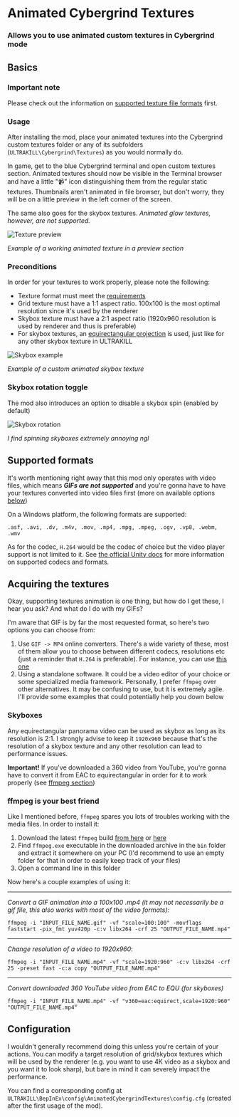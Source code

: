 # Animated Cybergrind Textures

### Allows you to use animated custom textures in Cybergrind mode

## Basics

### Important note

Please check out the information on [supported texture file formats](#supported-formats) first.

### Usage
After installing the mod, place your animated textures into the Cybergrind custom textures folder or any of its subfolders (`ULTRAKILL\Cybergrind\Textures`) as you would normally do.

In game, get to the blue Cybergrind terminal and open custom textures section.
Animated textures should now be visible in the Terminal browser and have a little "📹" icon distinguishing them from the regular static textures. Thumbnails aren't animated in file browser, but don't worry, they will be on a little preview in the left corner of the screen.

The same also goes for the skybox textures. _Animated glow textures, however, are not supported._

![Texture preview](https://github.com/user-attachments/assets/ac3b4c29-7d6b-4b84-b499-998a907ce827)

_Example of a working animated texture in a preview section_

### Preconditions
In order for your textures to work properly, please note the following:

- Texture format must meet the [requirements](#supported-formats)
- Grid texture must have a 1:1 aspect ratio. 100x100 is the most optimal resolution since it's used by the renderer
- Skybox texture must have a 2:1 aspect ratio (1920x960 resolution is used by renderer and thus is preferable)
- For skybox textures, an [equirectangular projection](https://en.wikipedia.org/wiki/Equirectangular_projection) is used, just like for any other skybox texture in ULTRAKILL

![Skybox example](https://github.com/user-attachments/assets/409533d1-9633-40f9-89b4-2d7e17f0db2f)

_Example of a custom animated skybox texture_

### Skybox rotation toggle

The mod also introduces an option to disable a skybox spin (enabled by default)

![Skybox rotation](https://github.com/user-attachments/assets/02079847-23e9-4846-aa87-c2496566b1f4)

_I find spinning skyboxes extremely annoying ngl_

## Supported formats

It's worth mentioning right away that this mod only operates with video files, which means _**GIFs are not supported**_ and you're gonna have to have your textures converted into video files first (more on available options [below](#acquiring-the-textures))

On a Windows platform, the following formats are supported:

`
.asf, .avi, .dv, .m4v, .mov, .mp4, .mpg, .mpeg, .ogv, .vp8, .webm, .wmv
`

As for the codec, `H.264` would be the codec of choice but the video player support is not limited to it. See [the official Unity docs](https://docs.unity3d.com/Manual/VideoSources-FileCompatibility.html) for more information on supported codecs and formats.

## Acquiring the textures

Okay, supporting textures animation is one thing, but how do I get these, I hear you ask? And what do I do with my GIFs?

I'm aware that GIF is by far the most requested format, so here's two options you can choose from:

1. Use `GIF -> MP4` online converters. There's a wide variety of these, most of them allow you to choose between different codecs, resolutions etc (just a reminder that `H.264` is preferable). For instance, you can use [this one](https://cloudconvert.com/gif-to-mp4)
2. Using a standalone software. It could be a video editor of your choice or some specialized media framework. Personally, I prefer `ffmpeg` over other alternatives. It may be confusing to use, but it is extremely agile. I'll provide some examples that could potentially help you down below

### Skyboxes

Any equirectangular panorama video can be used as skybox as long as its resolution is 2:1. I strongly advise to keep it `1920x960` because that's the resolution of a skybox texture and any other resolution can lead to performance issues.

**Important!** If you've downloaded a 360 video from YouTube, you're gonna have to convert it from EAC to equirectangular in order for it to work properly (see [ffmpeg section](#ffmpeg-is-your-best-friend))

### ffmpeg is your best friend

Like I mentioned before, `ffmpeg` spares you lots of troubles working with the media files. In order to install it:

1. Download the latest `ffmpeg` build [from here](https://github.com/BtbN/FFmpeg-Builds/releases/download/latest/ffmpeg-master-latest-win64-gpl.zip) or [here](https://www.gyan.dev/ffmpeg/builds/ffmpeg-git-full.7z)
2. Find `ffmpeg.exe` executable in the downloaded archive in the `bin` folder and extract it somewhere on your PC (I'd recommend to use an empty folder for that in order to easily keep track of your files)
3. Open a command line in this folder

Now here's a couple examples of using it:

---
_Convert a GIF animation into a 100x100 .mp4 (it may not necessarily be a gif file, this also works with most of the video formats):_

`ffmpeg -i "INPUT_FILE_NAME.gif" -vf "scale=100:100" -movflags faststart -pix_fmt yuv420p -c:v libx264 -crf 25 "OUTPUT_FILE_NAME.mp4"`

---

_Change resolution of a video to 1920x960_:

`ffmpeg -i "INPUT_FILE_NAME.mp4" -vf "scale=1920:960" -c:v libx264 -crf 25 -preset fast -c:a copy "OUTPUT_FILE_NAME.mp4"`

---

_Convert downloaded 360 YouTube video from EAC to EQU (for skyboxes)_

`ffmpeg -i "INPUT_FILE_NAME.mp4" -vf "v360=eac:equirect,scale=1920:960" "OUTPUT_FILE_NAME.mp4"`

## Configuration

I wouldn't generally recommend doing this unless you're certain of your actions. You can modify a target resolution of grid/skybox textures which will be used by the renderer (e.g. you want to use 4K video as a skybox and you want it to look sharp), but bare in mind it can severely impact the performance.

You can find a corresponding config at `ULTRAKILL\BepInEx\config\AnimatedCybergrindTextures\config.cfg` (created after the first usage of the mod).